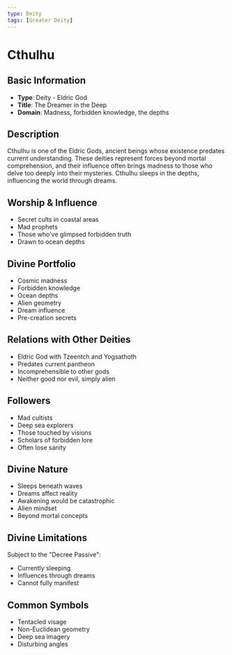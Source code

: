```yaml
---
type: Deity
tags: [Greater Deity]
---
```


# Cthulhu

## Basic Information
- **Type**: Deity - Eldric God
- **Title**: The Dreamer in the Deep
- **Domain**: Madness, forbidden knowledge, the depths

## Description
Cthulhu is one of the Eldric Gods, ancient beings whose existence predates current understanding. These deities represent forces beyond mortal comprehension, and their influence often brings madness to those who delve too deeply into their mysteries. Cthulhu sleeps in the depths, influencing the world through dreams.

## Worship & Influence
- Secret cults in coastal areas
- Mad prophets
- Those who've glimpsed forbidden truth
- Drawn to ocean depths

## Divine Portfolio
- Cosmic madness
- Forbidden knowledge
- Ocean depths
- Alien geometry
- Dream influence
- Pre-creation secrets

## Relations with Other Deities
- Eldric God with Tzeentch and Yogsathoth
- Predates current pantheon
- Incomprehensible to other gods
- Neither good nor evil, simply alien

## Followers
- Mad cultists
- Deep sea explorers
- Those touched by visions
- Scholars of forbidden lore
- Often lose sanity

## Divine Nature
- Sleeps beneath waves
- Dreams affect reality
- Awakening would be catastrophic
- Alien mindset
- Beyond mortal concepts

## Divine Limitations
Subject to the "Decree Passive":
- Currently sleeping
- Influences through dreams
- Cannot fully manifest

## Common Symbols
- Tentacled visage
- Non-Euclidean geometry
- Deep sea imagery
- Disturbing angles